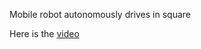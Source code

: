 Mobile robot autonomously drives in square

Here is the [video](https://www.youtube.com/watch?v=ixz0zWdlVkg&feature=youtu.be&fbclid=IwAR1TV7bOVbElet2fQzT4QRJCNYJKaZK2EAG7PyKcL25JP0XumNi-I-sbowI)

